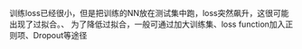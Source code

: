 

训练loss已经很小，但是把训练的NN放在测试集中跑，loss突然飙升，这很可能出现了过拟合。、
为了降低过拟合，一般可通过加大训练集、loss function加入正则项、Dropout等途径


